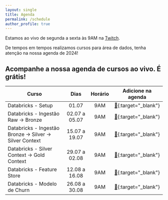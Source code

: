 ```yaml
---
layout: single
title: Agenda
permalink: /schedule
author_profile: true
---
```


Estamos ao vivo de segunda a sexta às 9AM na [Twitch](https://twitch.tv/teomewhy).

De tempos em tempos realizamos cursos para área de dados, tenha atenção na nossa agenda de 2024!

## Acompanhe a nossa agenda de cursos ao vivo. É grátis!

| Curso | Dias | Horário | Adicione na agenda |
| ----- | :--: | :-----: | :----: |
| Databricks - Setup | 01.07 | 9AM | [:link:](https://calendar.google.com/calendar/event?action=TEMPLATE&tmeid=M2YzbG1oa2FyN3FqbWs5aHU2bjdnam5icGogdGVvQHRlb21ld2h5Lm9yZw&tmsrc=teo%40teomewhy.org){:target="_blank"} |
| Databricks - Ingestão Raw -> Bronze | 02.07 a 05.07 | 9AM | [:link:](https://calendar.google.com/calendar/event?action=TEMPLATE&tmeid=M2JyczNoY2Znam8zczcxcnR0ODEzaGVrMWZfMjAyNDA3MDJUMTIwMDAwWiB0ZW9AdGVvbWV3aHkub3Jn&tmsrc=teo%40teomewhy.org&scp=ALL){:target="_blank"} |
| Databricks - Ingestão Bronze -> Silver -> Silver Context | 15.07 a 19.07 | 9AM | [:link:](https://calendar.google.com/calendar/event?action=TEMPLATE&tmeid=NHBjbDRyNmdiZ2RyOHFuN2ppMGkwdmxkZmtfMjAyNDA3MTVUMTIwMDAwWiB0ZW9AdGVvbWV3aHkub3Jn&tmsrc=teo%40teomewhy.org&scp=ALL){:target="_blank"} |
| Databricks - Silver Context -> Gold Context | 29.07 a 02.08| 9AM | [:link:](https://calendar.google.com/calendar/event?action=TEMPLATE&tmeid=MWluMzQ5ZGhyZ2RuM2NuNDR0cjEyb2IyYmNfMjAyNDA3MjlUMTIwMDAwWiB0ZW9AdGVvbWV3aHkub3Jn&tmsrc=teo%40teomewhy.org&scp=ALL){:target="_blank"} |
| Databricks - Feature Store | 12.08 a 16.08 | 9AM | [:link:](https://calendar.google.com/calendar/event?action=TEMPLATE&tmeid=MDE0aGhtZXM3ZzcyMmF2NGh2MWZidDg1Mm5fMjAyNDA4MTJUMTIwMDAwWiB0ZW9AdGVvbWV3aHkub3Jn&tmsrc=teo%40teomewhy.org&scp=ALL){:target="_blank"} |
| Databricks - Modelo de Churn | 26.08 a 30.08 | 9AM | [:link:](https://calendar.google.com/calendar/event?action=TEMPLATE&tmeid=NzkxcWdlYjRzcnU1bTNwM2loMWg1NG1lMHZfMjAyNDA4MjZUMTIwMDAwWiB0ZW9AdGVvbWV3aHkub3Jn&tmsrc=teo%40teomewhy.org&scp=ALL){:target="_blank"} |
